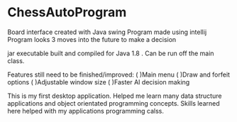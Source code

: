 # ChessAutoProgram

Board interface created with Java swing
Program made using intellij
Program looks 3 moves into the future to make a decision


jar executable built and compiled for Java 1.8 .
Can be run off the main class.



Features still need to be finished/improved:
( )Main menu
( )Draw and forfeit options
( )Adjustable window size
( )Faster AI decision making




This is my first desktop application.
Helped me learn many data structure applications and object orientated programming concepts.
Skills learned here helped with my applications programming calss.

